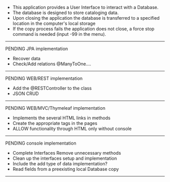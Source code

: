 * This application provides a User Interface
to interact with a Database.
* The database is designed to store cataloging data.
* Upon closing the application the database is transferred 
to a specified location in the computer's local storage
* If the copy process fails the application does not close,
a force stop command is needed (input -99 in the menu).
***

PENDING JPA implementation

* Recover data
* Check/Add relations @ManyToOne....
***

PENDING WEB/REST implementation

* Add the @RESTController to the class
* JSON CRUD

***

PENDING WEB/MVC/Thymeleaf implementation
* Implements the several HTML links in methods
* Create the appropriate <a></a> tags in the pages
* ALLOW functionality through HTML only without console

***

PENDING console implementation

* Complete Interfaces Remove unnecessary methods
* Clean up the interfaces setup and implementation
* Include the add type of data implementation?
* Read fields from a preexisting local Database copy
***
